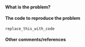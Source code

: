 <!-- The title above should be a short description of the issue. -->

#### What is the problem?

#### The code to reproduce the problem

```
replace_this_with_code
```

#### Other comments/references

